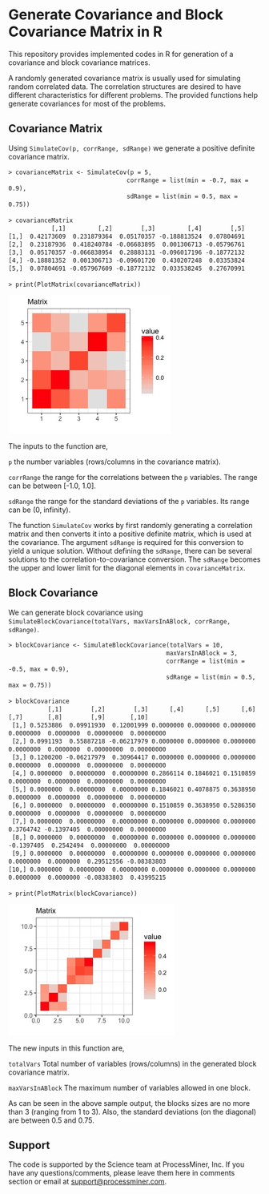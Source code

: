 # Generate Covariance and Block Covariance Matrix in R

This repository provides implemented codes in R for generation of a covariance and block covariance matrices.

A randomly generated covariance matrix is usually used for simulating random correlated data. The correlation structures are desired to have different characteristics for different problems. The provided functions help generate covariances for most of the problems.

## Covariance Matrix

Using `SimulateCov(p, corrRange, sdRange)` we generate a positive definite covariance matrix.

```
> covarianceMatrix <- SimulateCov(p = 5, 
                                 corrRange = list(min = -0.7, max = 0.9), 
                                 sdRange = list(min = 0.5, max = 0.75))

> covarianceMatrix
            [,1]         [,2]        [,3]         [,4]        [,5]
[1,]  0.42173609  0.231879364  0.05170357 -0.188813524  0.07804691
[2,]  0.23187936  0.418240784 -0.06683895  0.001306713 -0.05796761
[3,]  0.05170357 -0.066838954  0.28883131 -0.096017196 -0.18772132
[4,] -0.18881352  0.001306713 -0.09601720  0.430207248  0.03353824
[5,]  0.07804691 -0.057967609 -0.18772132  0.033538245  0.27670991

> print(PlotMatrix(covarianceMatrix))
```
![covariance matrix](https://github.com/ProcessMiner/covariance-generator/blob/master/plots/covariance.jpeg?raw=true "Covariance Matrix")

The inputs to the function are,

`p`  the number variables (rows/columns in the covariance matrix).

`corrRange`  the range for the correlations between the `p` variables. The range can be between [-1.0, 1.0].

`sdRange`  the range for the standard deviations of the `p` variables. Its range can be (0, infinity).

The function `SimulateCov` works by first randomly generating a correlation matrix and then converts it into a positive definite matrix, which is used at the covariance. The argument `sdRange` is required for this conversion to yield a unique solution. Without defining the `sdRange`, there can be several solutions to the correlation-to-covariance conversion. The `sdRange` becomes the upper and lower limit for the diagonal elements in `covarianceMatrix`.

## Block Covariance

We can generate block covariance using `SimulateBlockCovariance(totalVars, maxVarsInABlock, corrRange, sdRange)`.

```
> blockCovariance <- SimulateBlockCovariance(totalVars = 10, 
                                            maxVarsInABlock = 3, 
                                            corrRange = list(min = -0.5, max = 0.9), 
                                            sdRange = list(min = 0.5, max = 0.75))

> blockCovariance
           [,1]        [,2]        [,3]      [,4]      [,5]      [,6]       [,7]       [,8]        [,9]       [,10]
 [1,] 0.5253886  0.09911930  0.12001999 0.0000000 0.0000000 0.0000000  0.0000000  0.0000000  0.00000000  0.00000000
 [2,] 0.0991193  0.55887218 -0.06217979 0.0000000 0.0000000 0.0000000  0.0000000  0.0000000  0.00000000  0.00000000
 [3,] 0.1200200 -0.06217979  0.30964417 0.0000000 0.0000000 0.0000000  0.0000000  0.0000000  0.00000000  0.00000000
 [4,] 0.0000000  0.00000000  0.00000000 0.2866114 0.1846021 0.1510859  0.0000000  0.0000000  0.00000000  0.00000000
 [5,] 0.0000000  0.00000000  0.00000000 0.1846021 0.4078875 0.3638950  0.0000000  0.0000000  0.00000000  0.00000000
 [6,] 0.0000000  0.00000000  0.00000000 0.1510859 0.3638950 0.5286350  0.0000000  0.0000000  0.00000000  0.00000000
 [7,] 0.0000000  0.00000000  0.00000000 0.0000000 0.0000000 0.0000000  0.3764742 -0.1397405  0.00000000  0.00000000
 [8,] 0.0000000  0.00000000  0.00000000 0.0000000 0.0000000 0.0000000 -0.1397405  0.2542494  0.00000000  0.00000000
 [9,] 0.0000000  0.00000000  0.00000000 0.0000000 0.0000000 0.0000000  0.0000000  0.0000000  0.29512556 -0.08383803
[10,] 0.0000000  0.00000000  0.00000000 0.0000000 0.0000000 0.0000000  0.0000000  0.0000000 -0.08383803  0.43995215

> print(PlotMatrix(blockCovariance))
```

![covariance matrix](https://github.com/ProcessMiner/covariance-generator/blob/master/plots/blockcovariance.jpeg?raw=true "Block Covariance")

The new inputs in this function are,

`totalVars`  Total number of variables (rows/columns) in the generated block covariance matrix.

`maxVarsInABlock`  The maximum number of variables allowed in one block.

As can be seen in the above sample output, the blocks sizes are no more than 3 (ranging from 1 to 3). Also, the standard deviations (on the diagonal) are between 0.5 and 0.75.

## Support

The code is supported by the Science team at ProcessMiner, Inc. If you have any questions/comments, please leave them here in comments section or email at support@processminer.com.